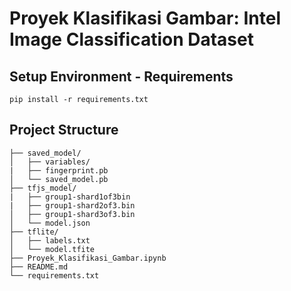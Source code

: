 # Proyek Klasifikasi Gambar: Intel Image Classification Dataset 

## Setup Environment - Requirements
``` 
pip install -r requirements.txt
```
## Project Structure 
``` 
├── saved_model/
│   ├── variables/
|   ├── fingerprint.pb
│   └── saved_model.pb
├── tfjs_model/
|   ├── group1-shard1of3bin
|   ├── group1-shard2of3.bin
│   ├── group1-shard3of3.bin
│   └── model.json 
├── tflite/
│   ├── labels.txt
│   └── model.tfite
├── Proyek_Klasifikasi_Gambar.ipynb
├── README.md
└── requirements.txt
```
